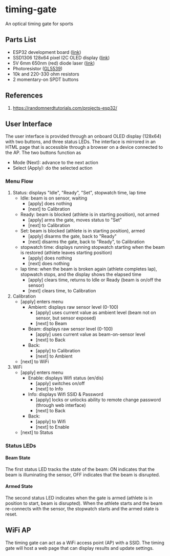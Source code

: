 # timing-gate
An optical timing gate for sports

## Parts List

* ESP32 development board ([link](https://www.amazon.ca/gp/product/B07QCP2451))
* SSD1306 128x64 pixel I2C OLED display ([link](https://www.amazon.ca/CANADUINO-OLED-Display-128x64-Pixel/dp/B0751LFCZT))
* 5V 6mm 650nm (red) diode laser ([link](https://www.amazon.ca/gp/product/B0833Z1WG4))
* Photoresistor ([GL5539](https://www.amazon.ca/gp/product/B0833Z1WG4))
* 10k and 220-330 ohm resistors
* 2 momentary-on SPDT buttons

## References

1. https://randomnerdtutorials.com/projects-esp32/

## User Interface
The user interface is provided through an onboard OLED display (128x64) with two buttons, and three status LEDs. The interface is mirrored in an HTML page that is accessible through a browser on a device connected to the AP. The two buttons function as 

* Mode (Next): advance to the next action
* Select (Apply): do the selected action

### Menu Flow

1. Status: displays "Idle", "Ready", "Set", stopwatch time, lap time
   * Idle: beam is on sensor, waiting
     * [apply] does nothing
     * [next] to Calibration
   * Ready: beam is blocked (athlete is in starting position), not armed
     * [apply] arms the gate, moves status to "Set" 
     * [next] to Calibration
   * Set: beam is blocked (athlete is in starting position), armed
     * [apply] disarms the gate, back to "Ready"
     * [next] disarms the gate, back to "Ready", to Calibration
   * stopwatch time: displays running stopwatch starting when the beam is restored (athlete leaves starting position) 
     * [apply] does nothing
     * [next] does nothing
   * lap time: when the beam is broken again (athlete completes lap), stopwatch stops, and the display shows the elapsed time
     * [apply] clears time, returns to Idle or Ready (beam is on/off the sensor)
     * [next] clears time, to Calibration
2. Calibration
   * [apply] enters menu
     * Ambient: displays raw sensor level (0-100)
       * [apply] uses current value as ambient level (beam not on sensor, but sensor exposed)
       * [next] to Beam
     * Beam: displays raw sensor level (0-100)
       * [apply] uses current value as beam-on-sensor level
       * [next] to Back
     * Back:
       * [apply] to Calibration
       * [next] to Ambient
   * [next] to WiFi
3. WiFi
   * [apply] enters menu
     * Enable: displays Wifi status (en/dis)
       * [apply] switches on/off
       * [next] to Info
     * Info: displays Wifi SSID & Password
       * [apply] locks or unlocks ability to remote change password (through web interface) 
       * [next] to Back
     * Back:
       * [apply] to Wifi
       * [next] to Enable
   * [next] to Status

### Status LEDs

#### Beam State

The first status LED tracks the state of the beam: ON indicates that the beam is illuminating the sensor, OFF indicates that the beam is disrupted.  

#### Armed State

The second status LED indicates when the gate is armed (athlete is in position to start, beam is disrupted). When the athlete starts and the beam re-connects with the sensor, the stopwatch starts and the armed state is reset.



## WiFi AP

The timing gate can act as a WiFi access point (AP) with a SSID. The timing gate will host a web page that can display results and update settings.





